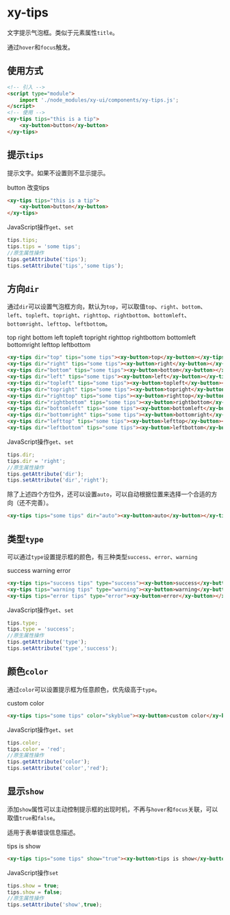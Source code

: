 # xy-tips

文字提示气泡框。类似于元素属性`title`。

通过`hover`和`focus`触发。

## 使用方式

```html
<!-- 引入 -->
<script type="module">
    import './node_modules/xy-ui/components/xy-tips.js';
</script>
<!-- 使用 -->
<xy-tips tips="this is a tip">
    <xy-button>button</xy-button>
</xy-tips>
```

## 提示`tips`

提示文字。如果不设置则不显示提示。

<xy-tips tips="this is a tip">
    <xy-button>button</xy-button>
</xy-tips>
<xy-button type="primary" onclick="this.previousElementSibling.tips='this is a new tip!'">改变tips</xy-button>

```html
<xy-tips tips="this is a tip">
    <xy-button>button</xy-button>
</xy-tips>
```

JavaScript操作`get`、`set`

```js
tips.tips;
tips.tips = 'some tips';
//原生属性操作
tips.getAttribute('tips');
tips.setAttribute('tips','some tips');
```

## 方向`dir`

通过`dir`可以设置气泡框方向，默认为`top`，可以取值`top`、`right`、`bottom`、`left`、`topleft`、`topright`、`righttop`、`rightbottom`、`bottomleft`、`bottomright`、`lefttop`、`leftbottom`。

<xy-tips tips="some tips" dir="top"><xy-button>top</xy-button></xy-tips>
<xy-tips tips="some tips" dir="right"><xy-button>right</xy-button></xy-tips>
<xy-tips tips="some tips" dir="bottom"><xy-button>bottom</xy-button></xy-tips>
<xy-tips tips="some tips" dir="left"><xy-button>left</xy-button></xy-tips>
<xy-tips tips="some tips" dir="topleft"><xy-button>topleft</xy-button></xy-tips>
<xy-tips tips="some tips" dir="topright"><xy-button>topright</xy-button></xy-tips>
<xy-tips tips="a a a a a a a a a righttop righttop some tips" dir="righttop"><xy-button>righttop</xy-button></xy-tips>
<xy-tips tips="a a a rightbottom rightbottom some tips" dir="rightbottom"><xy-button>rightbottom</xy-button></xy-tips>
<xy-tips tips="some tips" dir="bottomleft"><xy-button>bottomleft</xy-button></xy-tips>
<xy-tips tips="some tips" dir="bottomright"><xy-button>bottomright</xy-button></xy-tips>
<xy-tips tips="a a a a a a a a a lefttop lefttop some tips" dir="lefttop"><xy-button>lefttop</xy-button></xy-tips>
<xy-tips tips="a a a a a a a a a leftbottom leftbottom some tips" dir="leftbottom"><xy-button>leftbottom</xy-button></xy-tips>

```html
<xy-tips dir="top" tips="some tips"><xy-button>top</xy-button></xy-tips>
<xy-tips dir="right" tips="some tips"><xy-button>right</xy-button></xy-tips>
<xy-tips dir="bottom" tips="some tips"><xy-button>bottom</xy-button></xy-tips>
<xy-tips dir="left" tips="some tips"><xy-button>left</xy-button></xy-tips>
<xy-tips dir="topleft" tips="some tips"><xy-button>topleft</xy-button></xy-tips>
<xy-tips dir="topright" tips="some tips"><xy-button>topright</xy-button></xy-tips>
<xy-tips dir="righttop" tips="some tips"><xy-button>righttop</xy-button></xy-tips>
<xy-tips dir="rightbottom" tips="some tips"><xy-button>rightbottom</xy-button></xy-tips>
<xy-tips dir="bottomleft" tips="some tips"><xy-button>bottomleft</xy-button></xy-tips>
<xy-tips dir="bottomright" tips="some tips"><xy-button>bottomright</xy-button></xy-tips>
<xy-tips dir="lefttop" tips="some tips"><xy-button>lefttop</xy-button></xy-tips>
<xy-tips dir="leftbottom" tips="some tips"><xy-button>leftbottom</xy-button></xy-tips>
```


JavaScript操作`get`、`set`

```js
tips.dir;
tips.dir = 'right';
//原生属性操作
tips.getAttribute('dir');
tips.setAttribute('dir','right');
```

除了上述四个方位外，还可以设置`auto`，可以自动根据位置来选择一个合适的方向（还不完善）。

```html
<xy-tips tips="some tips" dir="auto"><xy-button>auto</xy-button></xy-tips>
```

## 类型`type`

可以通过`type`设置提示框的颜色，有三种类型`success`、`error`、`warning`

<xy-tips tips="success tips" type="success"><xy-button>success</xy-button></xy-tips>
<xy-tips tips="warning tips" type="warning"><xy-button>warning</xy-button></xy-tips>
<xy-tips tips="error tips" type="error"><xy-button>error</xy-button></xy-tips>

```html
<xy-tips tips="success tips" type="success"><xy-button>success</xy-button></xy-tips>
<xy-tips tips="warning tips" type="warning"><xy-button>warning</xy-button></xy-tips>
<xy-tips tips="error tips" type="error"><xy-button>error</xy-button></xy-tips>
```

JavaScript操作`get`、`set`

```js
tips.type;
tips.type = 'success';
//原生属性操作
tips.getAttribute('type');
tips.setAttribute('type','success');
```

## 颜色`color`

通过`color`可以设置提示框为任意颜色，优先级高于`type`。

<xy-tips tips="some tips" color="skyblue"><xy-button>custom color</xy-button></xy-tips>

```html
<xy-tips tips="some tips" color="skyblue"><xy-button>custom color</xy-button></xy-tips>
```

JavaScript操作`get`、`set`

```js
tips.color;
tips.color = 'red';
//原生属性操作
tips.getAttribute('color');
tips.setAttribute('color','red');
```

## 显示`show`

添加`show`属性可以主动控制提示框的出现时机，不再与`hover`和`focus`关联，可以取值`true`和`false`。

适用于表单错误信息描述。

<xy-tips tips="some tips" show="true"><xy-button>tips is show</xy-button></xy-tips>
<xy-switch checked onchange="this.previousElementSibling.show = this.checked;"></xy-switch>

```html
<xy-tips tips="some tips" show="true"><xy-button>tips is show</xy-button></xy-tips>
```

JavaScript操作`set`

```js
tips.show = true;
tips.show = false;
//原生属性操作
tips.setAttribute('show',true);
```
